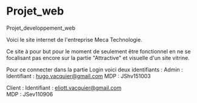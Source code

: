 # Projet_web
Projet_developpement_web

Voici le site internet de l'entreprise Meca Technologie.

Ce site à pour but pour le moment de seulement être fonctionnel en ne se focalisant pas encore sur la partie "Attractive" et visuelle d'un site vitrine.

Pour ce connecter dans la partie Login voici deux identifiants :
Admin : 
Identifiant : hugo.vacquier@gmail.com
MDP : JShv151003

Client :
Identifiant : eliott.vacquier@gmail.com  
MDP : JSev110906
